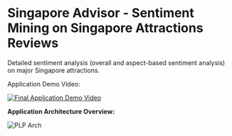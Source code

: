 # Singapore Advisor - Sentiment Mining on Singapore Attractions Reviews
Detailed sentiment analysis (overall and aspect-based sentiment analysis) on major Singapore attractions. 

Application Demo Video:

[![Final Application Demo Video](https://img.youtube.com/vi/Ts2i9pjQF5Q/0.jpg)](https://youtu.be/Ts2i9pjQF5Q "Click to Play")

<b> Application Architecture Overview: </b>

![PLP Arch](https://github.com/NamrataThakur/Singapore-Advisor/assets/56768652/713d0f91-80d5-4c6b-9aae-0a75128fc454)

